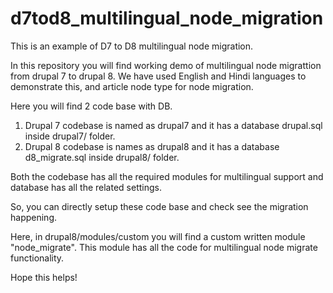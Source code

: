 # d7tod8_multilingual_node_migration
This is an example of D7 to D8 multilingual node migration.

In this repository you will find working demo of multilingual node migrattion from drupal 7 to drupal 8.
We have used English and Hindi languages to demonstrate this, and article node type for node migration.

Here you will find 2 code base with DB.

1. Drupal 7 codebase is named as drupal7 and it has a database drupal.sql inside drupal7/ folder.
2. Drupal 8 codebase is names as drupal8 and it has a database d8_migrate.sql inside drupal8/ folder.

Both the codebase has all the required modules for multilingual support and database has all the related settings.

So, you can directly setup these code base and check see the migration happening.

Here, in drupal8/modules/custom you will find a custom written module "node_migrate". This module has all the code for multilingual node migrate functionality.

Hope this helps!
